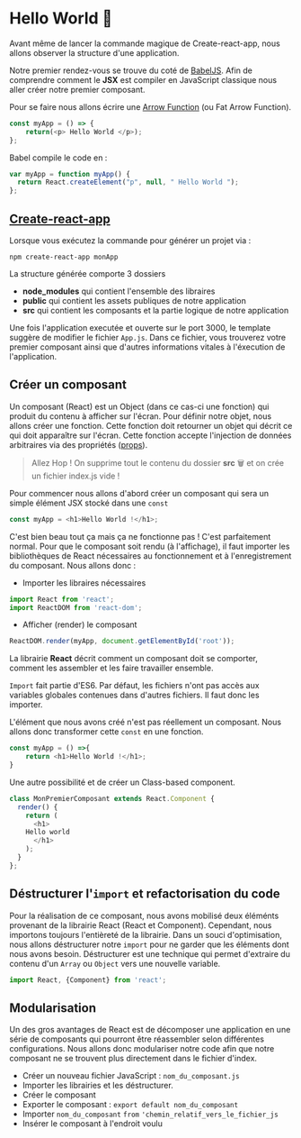# Hello World 👋

Avant même de lancer la commande magique de Create-react-app, nous allons observer la structure d'une application.

Notre premier rendez-vous se trouve du coté de [BabelJS](https://babeljs.io). Afin de comprendre comment le **JSX** est compiler en JavaScript classique nous aller créer notre premier composant.

Pour se faire nous allons écrire une [Arrow Function](../docs/lexicon.md) (ou Fat Arrow Function).

```javascript
const myApp = () => {
    return(<p> Hello World </p>);
};
```

Babel compile le code en :

```javascript
var myApp = function myApp() {
  return React.createElement("p", null, " Hello World ");
};
```

## [Create-react-app](https://fr.reactjs.org/docs/create-a-new-react-app.html#create-react-app)

Lorsque vous exécutez la commande pour générer un projet via :

`npm create-react-app monApp`

La structure générée comporte 3 dossiers

- **node_modules** qui contient l'ensemble des libraires
- **public** qui contient les assets publiques de notre application
- **src** qui contient les composants et la partie logique de notre application

Une fois l'application executée et ouverte sur le port 3000, le template suggère de modifier le fichier `App.js`. Dans ce fichier, vous trouverez votre premier composant ainsi que d'autres informations vitales à l'éxecution de l'application. 



## Créer un composant

Un composant (React) est un Object (dans ce cas-ci une fonction) qui produit du contenu à afficher sur l'écran. Pour définir notre objet, nous allons créer une fonction. Cette fonction doit retourner un objet qui décrit ce qui doit apparaître sur l'écran. Cette fonction accepte l'injection de données arbitraires via des propriétés ([props](../docs/props.md)).

> Allez Hop ! On supprime tout le contenu du dossier **src** 🗑️ et on crée un fichier index.js vide !

Pour commencer nous allons d'abord créer un composant qui sera un simple élément JSX stocké dans une `const` 

```javascript
const myApp = <h1>Hello World !</h1>;
```

C'est bien beau tout ça mais ça ne fonctionne pas ! C'est parfaitement normal. Pour que le composant soit rendu (à l'affichage), il faut importer les bibliothèques de React nécessaires au fonctionnement et à l'enregistrement du composant. Nous allons donc : 

* Importer les libraires nécessaires

```javascript
import React from 'react';
import ReactDOM from 'react-dom';
```
	
* Afficher (render) le composant

```javascript
ReactDOM.render(myApp, document.getElementById('root'));
```

La librairie **React** décrit comment un composant doit se comporter, comment les assembler et les faire travailler ensemble.

`Import` fait partie d'ES6. Par défaut, les fichiers n'ont pas accès aux variables globales contenues dans d'autres fichiers. Il faut donc les importer.

L'élément que nous avons créé n'est pas réellement un composant. Nous allons donc transformer cette `const` en une fonction.

```javascript
const myApp = () =>{
	return <h1>Hello World !</h1>;
}
```

Une autre possibilité et de créer un Class-based component.

```javascript
class MonPremierComposant extends React.Component {
  render() {
    return (
      <h1>
	Hello world
      </h1>
    );
  }
};
```

## Déstructurer l'`import` et refactorisation du code
Pour la réalisation de ce composant, nous avons mobilisé deux éléménts provenant de la librairie React (React et Component). Cependant, nous importons toujours l'entièreté de la librairie. Dans un souci d'optimisation, nous allons déstructurer notre `import` pour ne garder que les éléments dont nous avons besoin. Déstructurer est une technique qui permet d'extraire du contenu d'un `Array` ou `Object` vers une nouvelle variable.

```javascript
import React, {Component} from 'react';
```

## Modularisation
Un des gros avantages de React est de décomposer une application en une série de composants qui pourront être réassembler selon différentes configurations. Nous allons donc modulariser notre code afin que notre composant ne se trouvent plus directement dans le fichier d'index.

* Créer un nouveau fichier JavaScript : `nom_du_composant.js`
* Importer les librairies et les déstructurer.
* Créer le composant
* Exporter le composant : `export default nom_du_composant`
* Importer `nom_du_composant` `from` `'chemin_relatif_vers_le_fichier_js`
* Insérer le composant à l'endroit voulu
